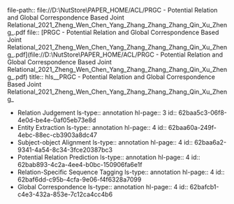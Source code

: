 file-path:: file://D:\NutStore\PAPER_HOME/ACL/PRGC - Potential Relation and Global Correspondence Based Joint Relational_2021_Zheng_Wen_Chen_Yang_Zhang_Zhang_Zhang_Qin_Xu_Zheng_.pdf
file:: [PRGC - Potential Relation and Global Correspondence Based Joint Relational_2021_Zheng_Wen_Chen_Yang_Zhang_Zhang_Zhang_Qin_Xu_Zheng_.pdf](file://D:\NutStore\PAPER_HOME/ACL/PRGC - Potential Relation and Global Correspondence Based Joint Relational_2021_Zheng_Wen_Chen_Yang_Zhang_Zhang_Zhang_Qin_Xu_Zheng_.pdf)
title:: hls__PRGC - Potential Relation and Global Correspondence Based Joint Relational_2021_Zheng_Wen_Chen_Yang_Zhang_Zhang_Zhang_Qin_Xu_Zheng_

- Relation Judgement
  ls-type:: annotation
  hl-page:: 3
  id:: 62baa5c3-06f8-4e0d-be4e-0af05eb73e8d
- Entity Extraction
  ls-type:: annotation
  hl-page:: 4
  id:: 62baa60a-249f-4ebc-88ec-cb3903a8dc47
- Subject-object  Alignment
  ls-type:: annotation
  hl-page:: 4
  id:: 62baa6a2-9341-4a54-8c34-3fce20387bc3
- Potential Relation Prediction
  ls-type:: annotation
  hl-page:: 4
  id:: 62bab893-4c2a-4ee4-b0bc-150906fa6e1f
- Relation-Specific Sequence Tagging
  ls-type:: annotation
  hl-page:: 4
  id:: 62baf6dd-c95b-4cfa-9e06-f4f6328a7099
- Global Correspondence
  ls-type:: annotation
  hl-page:: 4
  id:: 62bafcb1-c4e3-432a-853e-7c12ca4cc4b6